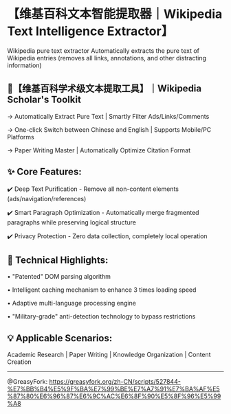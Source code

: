 # 【维基百科文本智能提取器｜Wikipedia Text Intelligence Extractor】
Wikipedia pure text extractor Automatically extracts the pure text of Wikipedia entries (removes all links, annotations, and other distracting information)

## 🌟【维基百科学术级文本提取工具】｜Wikipedia Scholar's Toolkit
→ Automatically Extract Pure Text | Smartly Filter Ads/Links/Comments

→ One-click Switch between Chinese and English | Supports Mobile/PC Platforms

→ Paper Writing Master | Automatically Optimize Citation Format

## ✨ Core Features:
✔️ Deep Text Purification - Remove all non-content elements (ads/navigation/references)

✔️ Smart Paragraph Optimization - Automatically merge fragmented paragraphs while preserving logical structure

✔️ Privacy Protection - Zero data collection, completely local operation

## 🚀 Technical Highlights:
• "Patented" DOM parsing algorithm

• Intelligent caching mechanism to enhance 3 times loading speed

• Adaptive multi-language processing engine

• "Military-grade" anti-detection technology to bypass restrictions

## 💡 Applicable Scenarios:
Academic Research | Paper Writing | Knowledge Organization | Content Creation

--------------------------------------------------------------------------------------------
@GreasyFork: https://greasyfork.org/zh-CN/scripts/527844-%E7%BB%B4%E5%9F%BA%E7%99%BE%E7%A7%91%E7%BA%AF%E5%87%80%E6%96%87%E6%9C%AC%E6%8F%90%E5%8F%96%E5%99%A8
